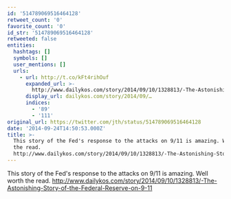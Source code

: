 ```yaml
---
id: '514789069516464128'
retweet_count: '0'
favorite_count: '0'
id_str: '514789069516464128'
retweeted: false
entities:
  hashtags: []
  symbols: []
  user_mentions: []
  urls:
    - url: http://t.co/kFt4rihOuf
      expanded_url: >-
        http://www.dailykos.com/story/2014/09/10/1328813/-The-Astonishing-Story-of-the-Federal-Reserve-on-9-11
      display_url: dailykos.com/story/2014/09/…
      indices:
        - '89'
        - '111'
original_url: https://twitter.com/jth/status/514789069516464128
date: '2014-09-24T14:50:53.000Z'
title: >-
  This story of the Fed's response to the attacks on 9/11 is amazing. Well worth
  the read.
  http://www.dailykos.com/story/2014/09/10/1328813/-The-Astonishing-Story-of-the-Federal-Reserve-on-9-11
---
```


This story of the Fed's response to the attacks on 9/11 is amazing. Well worth the read. http://www.dailykos.com/story/2014/09/10/1328813/-The-Astonishing-Story-of-the-Federal-Reserve-on-9-11